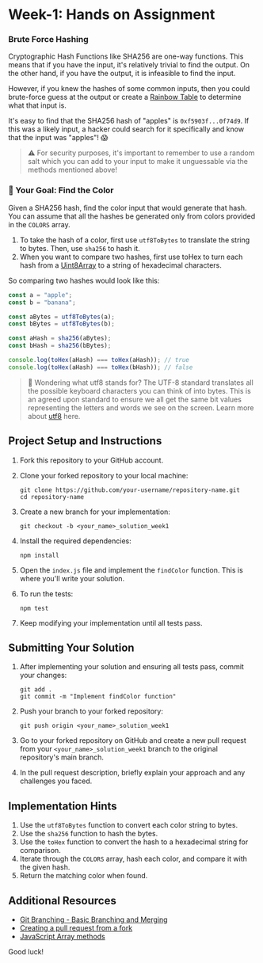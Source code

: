 # Week-1: Hands on Assignment

### Brute Force Hashing

Cryptographic Hash Functions like SHA256 are one-way functions. This means that if you have the input, it's relatively trivial to find the output. On the other hand, if you have the output, it is infeasible to find the input.

However, if you knew the hashes of some common inputs, then you could brute-force guess at the output or create a [Rainbow Table](RainbowTable.md) to determine what that input is.

It's easy to find that the SHA256 hash of "apples" is `0xf5903f...0f74d9`. If this was a likely input, a hacker could search for it specifically and know that the input was "apples"! 😱

> ⚠️ For security purposes, it's important to remember to use a random salt which you can add to your input to make it unguessable via the methods mentioned above!

### 🏁 Your Goal: Find the Color
Given a SHA256 hash, find the color input that would generate that hash. You can assume that all the hashes be generated only from colors provided in the `COLORS` array.

1. To take the hash of a color, first use `utf8ToBytes` to translate the string to bytes. Then, use `sha256` to hash it.
2. When you want to compare two hashes, first use toHex to turn each hash from a [Uint8Array](https://developer.mozilla.org/en-US/docs/Web/JavaScript/Reference/Global_Objects/Uint8Array) to a string of hexadecimal characters.

So comparing two hashes would look like this:

```js
const a = "apple";
const b = "banana";

const aBytes = utf8ToBytes(a);
const bBytes = utf8ToBytes(b);

const aHash = sha256(aBytes);
const bHash = sha256(bBytes);

console.log(toHex(aHash) === toHex(aHash)); // true
console.log(toHex(aHash) === toHex(bHash)); // false
```

> 📖 Wondering what utf8 stands for? The UTF-8 standard translates all the possible keyboard characters you can think of into bytes. This is an agreed upon standard to ensure we all get the same bit values representing the letters and words we see on the screen. Learn more about [utf8](https://en.wikipedia.org/wiki/UTF-8) here.

## Project Setup and Instructions

1. Fork this repository to your GitHub account.

2. Clone your forked repository to your local machine:
   ```
   git clone https://github.com/your-username/repository-name.git
   cd repository-name
   ```

3. Create a new branch for your implementation:
   ```
   git checkout -b <your_name>_solution_week1
   ```

4. Install the required dependencies:
   ```
   npm install
   ```

5. Open the `index.js` file and implement the `findColor` function. This is where you'll write your solution.

6. To run the tests:
   ```
   npm test
   ```

7. Keep modifying your implementation until all tests pass.

## Submitting Your Solution

1. After implementing your solution and ensuring all tests pass, commit your changes:
   ```
   git add .
   git commit -m "Implement findColor function"
   ```

2. Push your branch to your forked repository:
   ```
   git push origin <your_name>_solution_week1
   ```

3. Go to your forked repository on GitHub and create a new pull request from your `<your_name>_solution_week1` branch to the original repository's main branch.

4. In the pull request description, briefly explain your approach and any challenges you faced.

## Implementation Hints

1. Use the `utf8ToBytes` function to convert each color string to bytes.
2. Use the `sha256` function to hash the bytes.
3. Use the `toHex` function to convert the hash to a hexadecimal string for comparison.
4. Iterate through the `COLORS` array, hash each color, and compare it with the given hash.
5. Return the matching color when found.

## Additional Resources

- [Git Branching - Basic Branching and Merging](https://git-scm.com/book/en/v2/Git-Branching-Basic-Branching-and-Merging)
- [Creating a pull request from a fork](https://docs.github.com/en/github/collaborating-with-issues-and-pull-requests/creating-a-pull-request-from-a-fork)
- [JavaScript Array methods](https://developer.mozilla.org/en-US/docs/Web/JavaScript/Reference/Global_Objects/Array)

Good luck!
